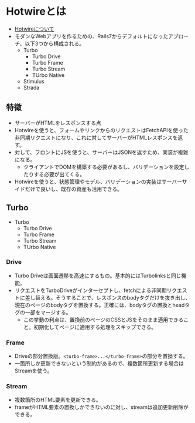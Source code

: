 # Hotwireとは
- [Hotwireについて](/Users/satoshitodaka/my_app/TIL/07_InstaClone_ver7/01_settings_rubocop_rspec_ci/Hotwire.md)
- モダンなWebアプリを作るための、Rails7からデフォルトになったアプローチ、以下3つから構成される。
  - Turbo
    - Turbo Drive
    - Turbo Frame
    - Turbo Stream
    - TUrbo Native
  - Stimulus
  - Strada

## 特徴
- サーバーがHTMLをレスポンスする点
- Hotwireを使うと、フォームやリンクからのリクエストはFetchAPIを使った非同期リクエストになり、これに対してサーバーがHTMLレスポンスを返す。
- 対して、フロントにJSを使うと、サーバーはJSONを返すため、実装が複雑になる。
  - クライアントでDOMを構築する必要があるし、バリデーションを設定したりする必要が出てくる。
- Hotwireを使うと、状態管理やモデル、バリデーションの実装はサーバーサイドだけで良いし、既存の資産も活用できる。

## Turbo
- Turbo
  - Turbo Drive
  - Turbo Frame
  - Turbo Stream
  - TUrbo Native
### Drive
- Turbo Driveは画面遷移を高速にするもの。基本的にはTurbolinksと同じ機能。
- リクエストをTurboDriveがインターセプトし、fetchによる非同期リクエストに差し替える。そうすることで、レスポンスのbodyタグだけを抜き出し、現在のページのbodyタグを置換する。正確には、bodyタグの置換とheadタグの一部をマージする。
  - この挙動の利点は、置換前のページのCSSとJSをそのまま適用できること。初期化してページに適用する処理をスキップできる。

### Frame
- Driveの部分置換版。`<turbo-frame>...</turbo-frame>`の部分を置換する。
- 一箇所しか更新できないという制約があるので、複数箇所更新する場合はStreamを使う。

### Stream
- 複数箇所のHTML要素を更新できる。
- frameがHTML要素の置換しかできないのに対し、streamは追加更新削除ができる。